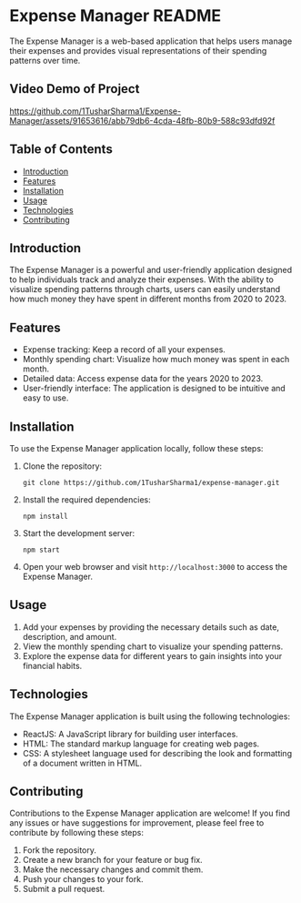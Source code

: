 # Expense Manager README
The Expense Manager is a web-based application that helps users manage their expenses and provides visual representations of their spending patterns over time.

## Video Demo of Project


https://github.com/1TusharSharma1/Expense-Manager/assets/91653616/abb79db6-4cda-48fb-80b9-588c93dfd92f



## Table of Contents

- [Introduction](#introduction)
- [Features](#features)
- [Installation](#installation)
- [Usage](#usage)
- [Technologies](#technologies)
- [Contributing](#contributing)

## Introduction

The Expense Manager is a powerful and user-friendly application designed to help individuals track and analyze their expenses. With the ability to visualize spending patterns through charts, users can easily understand how much money they have spent in different months from 2020 to 2023.

## Features

- Expense tracking: Keep a record of all your expenses.
- Monthly spending chart: Visualize how much money was spent in each month.
- Detailed data: Access expense data for the years 2020 to 2023.
- User-friendly interface: The application is designed to be intuitive and easy to use.

## Installation

To use the Expense Manager application locally, follow these steps:

1. Clone the repository:

   ```
   git clone https://github.com/1TusharSharma1/expense-manager.git
   ```

2. Install the required dependencies:

   ```
   npm install
   ```

3. Start the development server:

   ```
   npm start
   ```

4. Open your web browser and visit `http://localhost:3000` to access the Expense Manager.

## Usage

1. Add your expenses by providing the necessary details such as date, description, and amount.
2. View the monthly spending chart to visualize your spending patterns.
3. Explore the expense data for different years to gain insights into your financial habits.

## Technologies

The Expense Manager application is built using the following technologies:

- ReactJS: A JavaScript library for building user interfaces.
- HTML: The standard markup language for creating web pages.
- CSS: A stylesheet language used for describing the look and formatting of a document written in HTML.

## Contributing

Contributions to the Expense Manager application are welcome! 
If you find any issues or have suggestions for improvement, please feel free to contribute by following these steps:

1. Fork the repository.
2. Create a new branch for your feature or bug fix.
3. Make the necessary changes and commit them.
4. Push your changes to your fork.
5. Submit a pull request.


